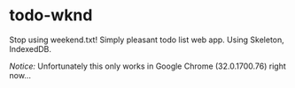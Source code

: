 todo-wknd
=========

Stop using weekend.txt! Simply pleasant todo list web app. Using Skeleton, IndexedDB.

<i>Notice:</i> Unfortunately this only works in Google Chrome (32.0.1700.76) right now...